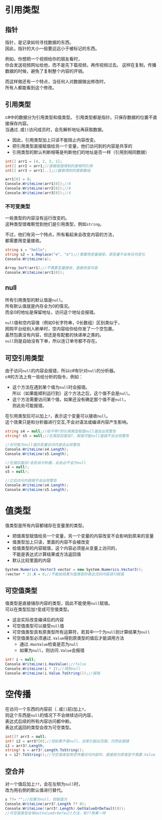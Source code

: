 ﻿# 引用类型

## 指针

指针，是记录如何寻找数据的东西。  
因此，指针的大小一般要远远小于被标记的东西。  

例如，你想把一个视频给你的朋友看时，  
你会发送视频网址给他，而不是先下载视频，再传视频过去。
这样在复制，传播数据的时候，避免了复制整个内容的开销。  

而这样做还有一个特点，当任何人对数据做出修改时，  
所有人都能看到这个修改。

## 引用类型

c#中的数据分为引用类型和值类型。
引用类型都是指针。只保存数据的位置不直接保存内容。  
当通过`.`或`[]`访问成员时，会先解析地址再获取数据。

- 因此，引用类型加上只读不能阻止内容改变。
- 把引用类型直接赋值给另一个变量，他们访问到的内容是共享的
- 引用类型的默认判断相等是判断他们的地址是否一样（引用到相同数据）

```csharp
int[] arr1 = [4, 2, 3, 1];
int[] arr2 = arr1;//直接赋值得到的是相同引用
int[] arr3 = arr1[..];//截取得到的是新数组

arr1[0] = 8; 
Console.WriteLine(arr1[0]);//8
Console.WriteLine(arr2[0]);//8
Console.WriteLine(arr3[0]);//4
```

### 不可变类型

一些类型的内容没有运行改变的。  
这种类型很难察觉到他们是引用类型，例如`string`。

不过，他们有另一个特点，所有看起来会改变内容的方法，  
都需要用变量接收。

```csharp
string s = "hello";
string s2 = s.Replace("e", "o");//需要用变量接受。原变量不会有任何变化
Console.WriteLine(s);

Array.Sort(arr1);//不需要变量接收，直接改变内容
Console.WriteLine(arr1[0]);
```

## null

所有引用类型的默认值是`null`。  
所有默认值就是内存全为0的情况。  
而全0的地址是保留地址，访问这个地址会报错。

`null`值和空内容值（例如0长字符串，0长数组）区别类似于，  
网购平台给别人刷单时，空内容给你给你发了一个空包裹。  
虽然包裹没有内容，但还是有配套的快递单之类的。  
`null`则是自始没有下单，所以连订单号都不存在。

## 可空引用类型

由于访问`null`的内容会报错，所以c#有针对`null`的分析器。  
c#的方法上有一些给分析的指令，例如：

- 这个方法在遇到某个值为`null`时会报错。  
所以（如果能顺利运行到）这个方法之后，这个值不会是`null`。
- 这个方法需要访问某个值，如果还没有确定那个值不是`null`，  
则此处可能报错。

在引用类型后可以加上`?`，表示这个变量可以接收`null`。  
这个效果只是和分析器进行交互,不会对语法或编译内容产生影响。

```csharp
string s4 = null;//给不带?的引用类型赋值null值会出现警告
string? s5 = null;//在类型后面加?，赋值可能null值就不会出现警告

//对可能为null值的变量访问内容会出现警告
Console.WriteLine(s4.Length);
Console.WriteLine(s5.Length);

//在值后面加!会告诉分析器，此处必不会为null
s4 = null!;
s5 = null!;

//之后访问内容就不会出现警告
Console.WriteLine(s4.Length);
Console.WriteLine(s5.Length);
```

# 值类型

值类型是所有内容都储存在变量里的类型。

- 把值类型赋值给另一个变量，另一个变量的内容改变不会影响到原来的变量
- 值类型加上只读，里面的内容不会被改变
- 给值类型的内容赋值，这个内容必须是从变量上访问的，  
  不能是表达式计算结果或方法返回值
- 默认比较里面的内容

```csharp
System.Numerics.Vector3 vector = new System.Numerics.Vector3();
(vector * 2).X = 6;//不能给结果为值类型的表达式的内容进行赋值
```

## 可空值类型

值类型是直接储存内容的类型，因此不能使用`null`赋值。  
可以在类型后加`?`变成可空值类型。  

- 这会实际改变编译后的内容
- 可空值类型可以接受`null`值
- 可空值类型具有原类型所有运算符，若其中一个为`null`则计算结果为`null`
- 可空值类型必须通过`.Value`得到原类型的值后才能调用方法
    - 通过`.HasValue`检查是否为`null`
    - 如果为`null`，则访问`.Value`会报错

```csharp
int? i = null;
Console.WriteLine(i.HasValue);//false
Console.WriteLine(i * 2);//得到null
Console.WriteLine(i.Value.ToString());//报错
```

# 空传播

在访问一个东西的内容前（`.`或`[]`前)加上`?`，  
则这个东西是`null`的情况下不会继续访问内容，  
表达式后续的所有内容访问都中断。  
表达式返回的类型会改为可空类型。

```csharp
int[]? arr3 = null;
int? i2 = arr3?[0];//但如果不是null，且索引超出范围，仍然会报错
i2 = arr3?.Length;
string? s = arr3?.Length.ToString();
s = i2?.ToString();//可空值类型用空传播访问内容时，直接视为原类型不需要.Value
```

## 空合并

对一个值后加上`??`，会在左侧为`null`时，  
改为用右侧的默认值进行替代。

```csharp
s ??= "";//如果为null，则赋值为
Console.WriteLine(arr3?.Length ?? 0);
Console.WriteLine((arr3?.Length).GetValueOrDefault(0));
//可空值类型会有GetValueOrDefault方法，和??效果一样
```